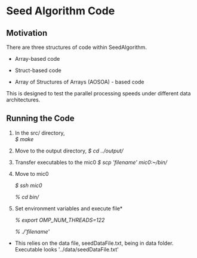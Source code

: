 #  Seed Algorithm Code

## Motivation
There are three structures of code within SeedAlgorithm.  

-  Array-based code

-  Struct-based code

-  Array of Structures of Arrays (AOSOA) - based code

This is designed to test the parallel processing speeds under different data architectures.  


## Running the Code 

1.  In the src/ directory,  
    *$  make*
2.  Move to the output directory,
    *$  cd ../output/*
3.  Transfer executables to the mic0
    *$  scp 'filename' mic0:~/bin/*
4.  Move to mic0
   
    *$  ssh mic0*
   
    *%  cd bin/*
5.  Set environment variables and execute file*
   
    *%   export OMP_NUM_THREADS=122*
   
    *%   ./'filename'*


 *  This relies on the data file, seedDataFile.txt, being in data folder.  Executable looks '../data/seedDataFile.txt'